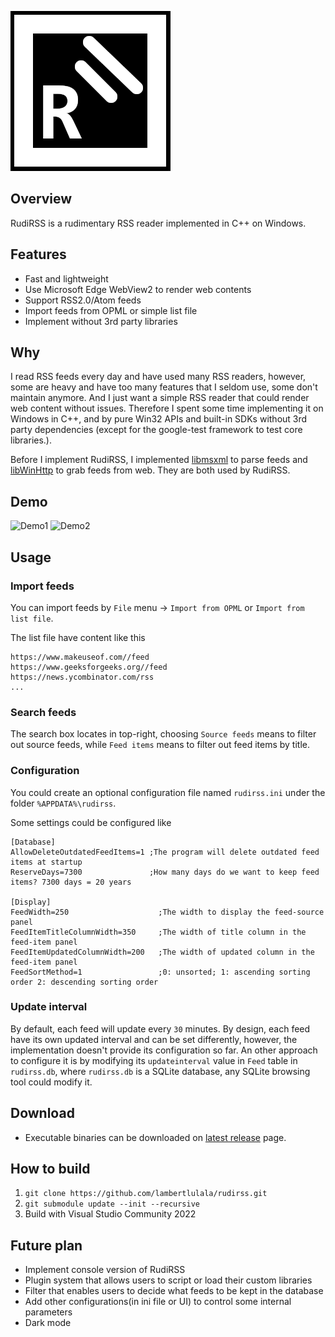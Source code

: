 
![Header](./logo.png)

## Overview

RudiRSS is a rudimentary RSS reader implemented in C++ on Windows.

## Features

- Fast and lightweight
- Use Microsoft Edge WebView2 to render web contents
- Support RSS2.0/Atom feeds
- Import feeds from OPML or simple list file
- Implement without 3rd party libraries

## Why

I read RSS feeds every day and have used many RSS readers, however, some are heavy and have too many features that I seldom use, some don't maintain anymore. And I just want a simple RSS reader that could render web content without issues. Therefore I spent some time implementing it on Windows in C++, and by pure Win32 APIs and built-in SDKs without 3rd party dependencies (except for the google-test framework to test core libraries.).

Before I implement RudiRSS, I implemented [libmsxml](https://github.com/lambertlulala/libmsxml) to parse feeds and [libWinHttp](https://github.com/lambertlulala/libWinHttp) to grab feeds from web. They are both used by RudiRSS.

## Demo

![Demo1](https://github.com/lambertlulala/rudirss/assets/76695321/406a1566-bfad-4fd2-bf27-0414870d43a9)
![Demo2](https://github.com/lambertlulala/rudirss/assets/76695321/4e06698f-29a8-4d37-960d-28ef77f1dbb1)

## Usage

### Import feeds
You can import feeds by `File` menu -> `Import from OPML` or `Import from list file`.

The list file have content like this
```
https://www.makeuseof.com//feed
https://www.geeksforgeeks.org//feed
https://news.ycombinator.com/rss
...
```

### Search feeds
The search box locates in top-right, choosing `Source feeds` means to filter out source feeds, while `Feed items` means to filter out feed items by title.

### Configuration

You could create an optional configuration file named `rudirss.ini` under the folder `%APPDATA%\rudirss`.

Some settings could be configured like
```
[Database]
AllowDeleteOutdatedFeedItems=1 ;The program will delete outdated feed items at startup
ReserveDays=7300               ;How many days do we want to keep feed items? 7300 days = 20 years

[Display]
FeedWidth=250                    ;The width to display the feed-source panel
FeedItemTitleColumnWidth=350     ;The width of title column in the feed-item panel
FeedItemUpdatedColumnWidth=200   ;The width of updated column in the feed-item panel
FeedSortMethod=1                 ;0: unsorted; 1: ascending sorting order 2: descending sorting order
```

### Update interval
By default, each feed will update every `30` minutes. By design, each feed have its own updated interval and can be set differently, however, the implementation doesn't provide its configuration so far. An other approach to configure it is by modifying its `updateinterval` value in `Feed` table in `rudirss.db`, where `rudirss.db` is a SQLite database, any SQLite browsing tool could modify it.

## Download
- Executable binaries can be downloaded on [latest release](https://github.com/lambertlulala/rudirss/releases/latest) page.

## How to build
1. `git clone https://github.com/lambertlulala/rudirss.git`
2. `git submodule update --init --recursive`
3. Build with Visual Studio Community 2022

## Future plan
- Implement console version of RudiRSS
- Plugin system that allows users to script or load their custom libraries
- Filter that enables users to decide what feeds to be kept in the database
- Add other configurations(in ini file or UI) to control some internal parameters
- Dark mode
